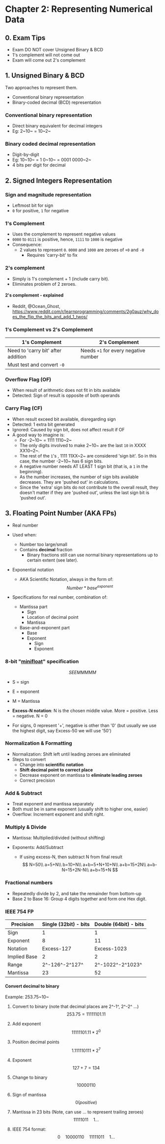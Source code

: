 # Chapter 2: Representing Numerical Data

## 0. Exam Tips

- Exam DO NOT cover Unsigned Binary & BCD
- 1's complement will not come out
- Exam will come out 2's complement

## 1. Unsigned Binary & BCD

Two approaches to represent them.

- Conventional binary representation
- Binary-coded decimal (BCD) representation

### Conventional binary representation

- Direct binary equivalent for decimal integers
- Eg: 2~10~ = 10~2~

### Binary coded decimal representation

- Digit-by-digit
- Eg: 10~10~ = 1 0~10~ = 0001 0000~2~
- 4 bits per digit for decimal

## 2. Signed Integers Representation

### Sign and magnitude representation

- Leftmost bit for sign
- `0` for positive, `1` for negative

### 1's Complement

- Uses the complement to represent negative values
- `0000` to `0111` is positive, hence, `1111` to `1000` is negative
- Consequence: 
  - 2 values to represent `0`. `0000` and `1000` are zeroes of `+0` and `-0` 
    - Requires 'carry-bit' to fix

### 2's complement

- Simply is 1's complement + 1 (include carry bit).
- Eliminates problem of 2 zeroes.

#### 2's complement - explained

- Reddit, @Ocean_Ghost,  https://www.reddit.com/r/learnprogramming/comments/2g0auz/why_does_the_flip_the_bits_and_add_1_twos/

### 1's Complement vs 2's Complement

| 1's Complement                     | 2's Complement                       |
| ---------------------------------- | ------------------------------------ |
| Need to 'carry bit' after addition | Needs `+1` for every negative number |
| Must test and convert `-0`         |                                      |

### Overflow Flag (OF)

- When result of arithmetic does not fit in bits available
- Detected: Sign of result is opposite of both operands

### Carry Flag (CF)

- When result exceed bit available, disregarding sign
- Detected: 1 extra bit generated
- Ignored: Caused by sign bit, does not affect result if OF 
- A good way to imagine is:
  - For -2~10~  = 1111 1110~2~
  - The only digits involved to make 2~10~ are the last `10` in XXXX XX10~2~. 
  - The rest of the `1`'s , 1111 11XX~2~ are considered 'sign bit'. So in this case, the number -2~10~ has 6 sign bits.
  - A negative number needs AT LEAST 1 sign bit (that is, a `1` in the beginning).
  - As the number increases, the number of sign bits available decreases. They are 'pushed out' in calculations.
  - Since the 'extra' sign bits do not contribute to the overall result, they doesn't matter if they are 'pushed out', unless the last sign bit is 'pushed out'.

## 3. Floating Point Number (AKA FPs)

- Real number

- Used when:

  - Number too large/small
  - Contains **decimal** fraction
    - Binary fractions still can use normal binary representations up to certain extent (see later).

- Exponential notation

  - AKA Scientific Notation, always in the form of:
    $$
    Number * base^{exponent}
    $$

- Specifications for real number, combination of:

  - Mantissa part
    - Sign
    - Location of decimal point
    - Mantissa
  - Base-and-exponent part
    - Base
    - Exponent
      - Sign
      - Exponent

### 8-bit "[minifloat](https://en.wikipedia.org/wiki/Minifloat)" specification

$$
SEEMMMMM
$$

- S = sign

- E = exponent

- M = Mantissa

- **Excess-N notation**: N is the chosen middle value. More = positive. Less = negative. N = 0
- For signs, 0 represent '+', negative is other than '0' (but usually we use the highest digit, say Excess-50 we will use '50')

### Normalization & Formatting

- Normalization: Shift left until leading zeroes are eliminated
- Steps to convert
  - Change into **scientific notation**
  - **Shift decimal point to correct place**
  - Decrease exponent on mantissa to **eliminate leading zeroes**
  - Correct precision

### Add & Subtract

- Treat exponent and mantissa separately
- Both must be in same exponent (usually shift to higher one, easier)
- Overflow: Increment exponent and shift right.

### Multiply & Divide

- Mantissa: Multiplied/divided (without shifting)

- Exponents: Add/Subtract

  - If using excess-N, then subtract N from final result
    $$
    N=50\\
    a=5+N\\
    b=10+N\\
    a+b=5+N+10+N\\
    a+b=15+2N\\
    a+b-N=15+2N-N\\
    a+b=15+N
    $$

### Fractional numbers

- Repeatedly divide by 2, and take the remainder from bottom-up
- Base 2 to Base 16: Group 4 digits together and form one Hex digit.

### IEEE 754 FP

| Precision    | Single (32bit) - bits | Double (64bit) - bits |
| ------------ | --------------------- | --------------------- |
| Sign         | 1                     | 1                     |
| Exponent     | 8                     | 11                    |
| Notation     | Excess-127            | Excess-1023           |
| Implied Base | 2                     | 2                     |
| Range        | 2^-126^-2^127^        | 2^-1022^-2^1023^      |
| Mantissa     | 23                    | 52                    |

#### Convert decimal to binary

Example: 253.75~10~

1. Convert to binary (note that decimal places are 2^-1^, 2^-2^ ...)
   $$
   253.75=11111101.11
   $$

2. Add exponent
   $$
   11111101.11 * 2^0
   $$

3. Position decimal points
   $$
   1.111110111 * 2^7
   $$
   
4. Exponent
   $$
   127+7=134
   $$

5. Change to binary
   $$
   10000110
   $$

6. Sign of mantissa
   $$
   0 (positive)
   $$
   
7. Mantissa in 23 bits (Note, can use ... to represent trailing zeroes)
   $$
   11111011\quad1...
   $$
   
8. IEEE 754 format:
   $$
   0\quad10000110\quad11111011\quad1...
   $$
   

